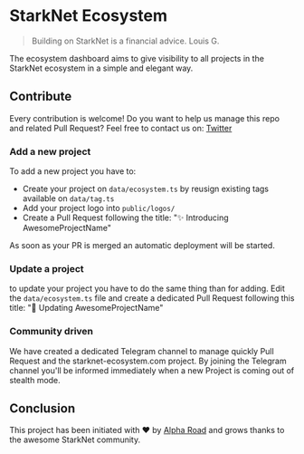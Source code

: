 # StarkNet Ecosystem

> Building on StarkNet is a financial advice.
> Louis G.

The ecosystem dashboard aims to give visibility to all projects in the StarkNet ecosystem in a simple and elegant way.

## Contribute

Every contribution is welcome! Do you want to help us manage this repo and related Pull Request?
Feel free to contact us on: [Twitter](https://twitter.com/alpharoad_fi)

### Add a new project

To add a new project you have to:

- Create your project on `data/ecosystem.ts` by reusign existing tags available on `data/tag.ts`
- Add your project logo into `public/logos/`
- Create a Pull Request following the title: "✨ Introducing AwesomeProjectName"

As soon as your PR is merged an automatic deployment will be started.

### Update a project

to update your project you have to do the same thing than for adding. Edit the `data/ecosystem.ts` file and
create a dedicated Pull Request following this title: "🎨 Updating AwesomeProjectName"

### Community driven

We have created a dedicated Telegram channel to manage quickly Pull Request and the starknet-ecosystem.com project.
By joining the Telegram channel you'll be informed immediately when a new Project is coming out of stealth mode.

## Conclusion

This project has been initiated with ❤️ by [Alpha Road](https://twitter.com/alpharoad_fi) and grows thanks to the awesome StarkNet community.
